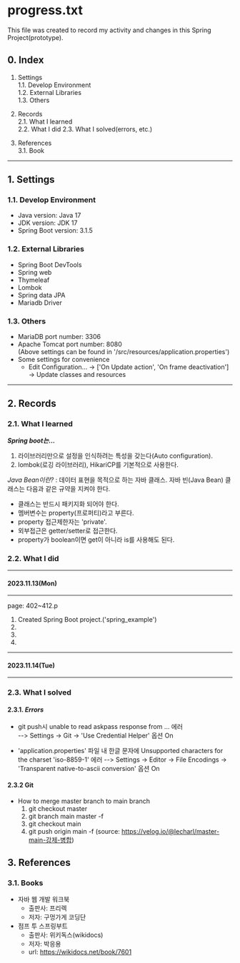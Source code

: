 # progress.txt

This file was created to record my activity and changes in this Spring Project(prototype).

## 0. Index
1. Settings   
   1.1. Develop Environment   
   1.2. External Libraries   
   1.3. Others

2. Records   
   2.1. What I learned   
   2.2. What I did
   2.3. What I solved(errors, etc.)

3. References   
    3.1. Book

***

## 1. Settings
### 1.1. Develop Environment
- Java version: Java 17
- JDK version: JDK 17
- Spring Boot version: 3.1.5

### 1.2. External Libraries
- Spring Boot DevTools
- Spring web
- Thymeleaf
- Lombok
- Spring data JPA
- Mariadb Driver

### 1.3. Others
- MariaDB port number: 3306 
- Apache Tomcat port number: 8080   
  (Above settings can be found in '/src/resources/application.properties')
- Some settings for convenience
  - Edit Configuration... -> ['On Update action', 'On frame deactivation'] -> Update classes and resources

***

## 2. Records
### 2.1. What I learned

***Spring boot는...***
1. 라이브러리만으로 설정을 인식하려는 특성을 갖는다(Auto configuration).
2. lombok(로깅 라이브러리), HikariCP를 기본적으로 사용한다.

*Java Bean이란?*
: 데이터 표현을 목적으로 하는 자바 클래스.
자바 빈(Java Bean) 클래스는 다음과 같은 규약을 지켜야 한다.

- 클래스는 반드시 패키지화 되어야 한다.
- 멤버변수는 property(프로퍼티)라고 부른다.
- property 접근제한자는 'private'.
- 외부접근은 getter/setter로 접근한다.
- property가 boolean이면 get이 아니라 is를 사용해도 된다.


### 2.2. What I did
***
#### 2023.11.13(Mon)
***
page: 402~412.p
1. Created Spring Boot project.('spring_example')
2. 
3.
4.

***
#### 2023.11.14(Tue)
***


### 2.3. What I solved
#### 2.3.1. *Errors*
- git push시 unable to read askpass response from ... 에러   
  --> Settings -> Git -> 'Use Credential Helper' 옵션 On
   
- 'application.properties' 파일 내 한글 문자에 Unsupported characters for the charset 'iso-8859-1' 에러
  --> Settings -> Editor -> File Encodings -> 'Transparent native-to-ascii conversion' 옵션 On

#### 2.3.2 Git
- How to merge master branch to main branch
  1. git checkout master
  2. git branch main master -f
  3. git checkout main
  4. git push origin main -f
  (source: https://velog.io/@lecharl/master-main-강제-병합)

## 3. References
### 3.1. Books
- 자바 웹 개발 워크북
  - 출판사: 프리렉
  - 저자: 구멍가게 코딩단
- 점프 투 스프링부트
  - 출판사: 위키독스(wikidocs)
  - 저자: 박응용
  - url: https://wikidocs.net/book/7601